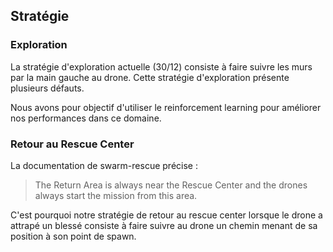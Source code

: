 ## Stratégie

### Exploration

La stratégie d'exploration actuelle (30/12) consiste à faire suivre les murs par la main gauche au drone. Cette stratégie d'exploration présente plusieurs défauts.

Nous avons pour objectif d'utiliser le reinforcement learning pour améliorer nos performances dans ce domaine.

### Retour au Rescue Center

La documentation de swarm-rescue précise :

> The Return Area is always near the Rescue Center and the drones always start the mission from this area.

C'est pourquoi notre stratégie de retour au rescue center lorsque le drone a attrapé un blessé consiste à faire suivre au drone un chemin menant de sa position à son point de spawn.